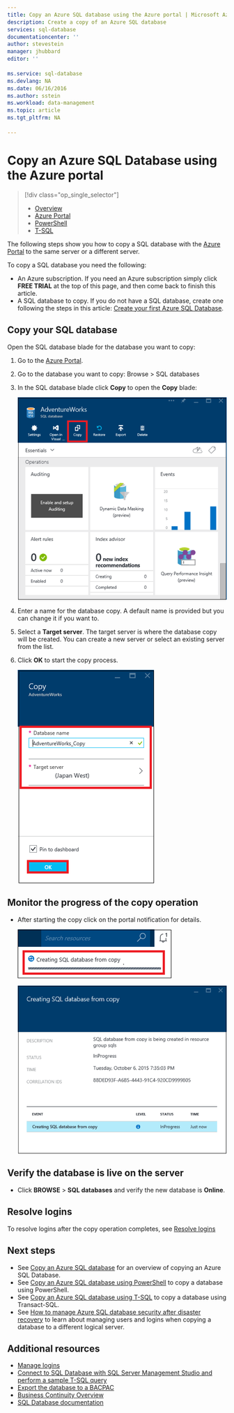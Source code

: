 ```yaml
---
title: Copy an Azure SQL database using the Azure portal | Microsoft Azure
description: Create a copy of an Azure SQL database
services: sql-database
documentationcenter: ''
author: stevestein
manager: jhubbard
editor: ''

ms.service: sql-database
ms.devlang: NA
ms.date: 06/16/2016
ms.author: sstein
ms.workload: data-management
ms.topic: article
ms.tgt_pltfrm: NA

---
```

# Copy an Azure SQL Database using the Azure portal
> [!div class="op_single_selector"]
> * [Overview](sql-database-copy.md)
> * [Azure Portal](sql-database-copy-portal.md)
> * [PowerShell](sql-database-copy-powershell.md)
> * [T-SQL](sql-database-copy-transact-sql.md)
> 
> 

The following steps show you how to copy a SQL database with the [Azure Portal](https://portal.azure.com) to the same server or a different server.

To copy a SQL database you need the following:

* An Azure subscription. If you need an Azure subscription simply click **FREE TRIAL** at the top of this page, and then come back to finish this article.
* A SQL database to copy. If you do not have a SQL database, create one following the steps in this article: [Create your first Azure SQL Database](sql-database-get-started.md).

## Copy your SQL database
Open the SQL database blade for the database you want to copy:

1. Go to the [Azure Portal](https://portal.azure.com).
2. Go to the database you want to copy: Browse > SQL databases
3. In the SQL database blade click **Copy** to open the **Copy** blade:
   
   ![copy database][1]
4. Enter a name for the database copy. A default name is provided but you can change it if you want to.
5. Select a **Target server**. The target server is where the database copy will be created. You can create a new server or select an existing server from the list.
6. Click **OK** to start the copy process.
   
   ![database name and server][2]

## Monitor the progress of the copy operation
* After starting the copy click on the portal notification for details.
  
    ![notification][3]
  
    ![monitor][4]

## Verify the database is live on the server
* Click **BROWSE** > **SQL databases** and verify the new database is **Online**.

## Resolve logins
To resolve logins after the copy operation completes, see [Resolve logins](sql-database-copy-transact-sql.md#resolve-logins-after-the-copy-operation-completes)

## Next steps
* See [Copy an Azure SQL database](sql-database-copy.md) for an overview of copying an Azure SQL Database.
* See [Copy an Azure SQL database using PowerShell](sql-database-copy-powershell.md) to copy a database using PowerShell.
* See [Copy an Azure SQL database using T-SQL](sql-database-copy-transact-sql.md) to copy a database using Transact-SQL.
* See [How to manage Azure SQL database security after disaster recovery](sql-database-geo-replication-security-config.md) to learn about managing users and logins when copying a database to a different logical server.

## Additional resources
* [Manage logins](sql-database-manage-logins.md)
* [Connect to SQL Database with SQL Server Management Studio and perform a sample T-SQL query](sql-database-connect-query-ssms.md)
* [Export the database to a BACPAC](sql-database-export.md)
* [Business Continuity Overview](sql-database-business-continuity.md)
* [SQL Database documentation](https://azure.microsoft.com/documentation/services/sql-database/)

<!--Image references-->
[1]: ./media/sql-database-copy-portal/copy.png
[2]: ./media/sql-database-copy-portal/copy-ok.png
[3]: ./media/sql-database-copy-portal/copy-notification.png
[4]: ./media/sql-database-copy-portal/monitor-copy.png


